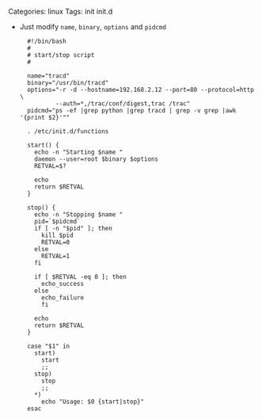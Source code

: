 Categories: linux
Tags: init
      init.d

- Just modify `name`, `binary`, `options` and `pidcmd`

        #!/bin/bash
        #
        # start/stop script
        #
        
        name="tracd"
        binary="/usr/bin/tracd"
        options="-r -d --hostname=192.168.2.12 --port=80 --protocol=http \
                --auth=*,/trac/conf/digest,trac /trac"
        pidcmd="ps -ef |grep python |grep tracd | grep -v grep |awk '{print $2}'""
        
        . /etc/init.d/functions
        
        start() {
          echo -n "Starting $name "
          daemon --user=root $binary $options
          RETVAL=$?
          
          echo
          return $RETVAL
        }
        
        stop() {
          echo -n "Stopping $name "
          pid=`$pidcmd`
          if [ -n "$pid" ]; then
            kill $pid
            RETVAL=0
          else
            RETVAL=1
          fi
        
          if [ $RETVAL -eq 0 ]; then
            echo_success
          else
            echo_failure
            fi
        
          echo
          return $RETVAL
        }
        
        case "$1" in
          start)
            start
            ;;
          stop)
            stop
            ;;
          *)
            echo "Usage: $0 {start|stop}"
        esac
